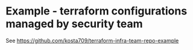 # Example - terraform configurations managed by security team

See https://github.com/kosta709/terraform-infra-team-repo-example